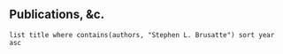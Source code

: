 
## Publications, &c.
```dataview
list title where contains(authors, "Stephen L. Brusatte") sort year asc
```